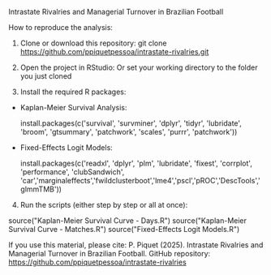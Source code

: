 Intrastate Rivalries and Managerial Turnover in Brazilian Football

How to reproduce the analysis:

1. Clone or download this repository:
git clone https://github.com/ppiquetpessoa/intrastate-rivalries.git

2. Open the project in RStudio:
Or set your working directory to the folder you just cloned

3. Install the required R packages:

- Kaplan-Meier Survival Analysis:
  
  install.packages(c('survival', 'survminer', 'dplyr', 'tidyr', 'lubridate', 'broom', 'gtsummary', 'patchwork', 'scales', 'purrr', 'patchwork'))

- Fixed-Effects Logit Models:
  
  install.packages(c('readxl', 'dplyr', 'plm', 'lubridate', 'fixest', 'corrplot', 'performance', 'clubSandwich', 'car','marginaleffects','fwildclusterboot','lme4','pscl','pROC','DescTools','glmmTMB'))

4. Run the scripts (either step by step or all at once):

source("Kaplan-Meier Survival Curve - Days.R")
source("Kaplan-Meier Survival Curve - Matches.R")
source("Fixed-Effects Logit Models.R")

If you use this material, please cite:
P. Piquet (2025). Intrastate Rivalries and Managerial Turnover in Brazilian Football.
GitHub repository: https://github.com/ppiquetpessoa/intrastate-rivalries

